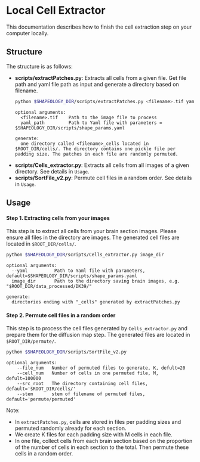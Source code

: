 # Local Cell Extractor
This documentation describes how to finish the cell extraction step on your computer locally.
## Structure
The structure is as follows:
* **scripts/extractPatches.py**: Extracts all cells from a given file. Get file path and yaml file path as input and generate a directory based on filename.
    ```bash
    python $SHAPEOLOGY_DIR/scripts/extractPatches.py <filename>.tif yaml_path
    ```
    ```
    optional arguments:
      <filename>.tif    Path to the image file to process
      yaml_path         Path to Yaml file with parameters = $SHAPEOLOGY_DIR/scripts/shape_params.yaml
    
    generate:
      one directory called <filename>_cells located in $ROOT_DIR/cells/. The directory contains one pickle file per padding size. The patches in each file are randomly permuted.
    ```
* **scripts/Cells_extractor.py**: Extracts all cells from all images of a given directory. See details in `Usage`.
* **scripts/SortFile_v2.py**: Permute cell files in a random order. See details in `Usage`.

## Usage
#### Step 1. Extracting cells from your images
This step is to extract all cells from your brain section images. Please ensure all files in the directory are images. The generated cell files are located in `$ROOT_DIR/cells/`.
```bash
python $SHAPEOLOGY_DIR/scripts/Cells_extractor.py image_dir 
```
```
optional arguments:
  --yaml          Path to Yaml file with parameters, default=$SHAPEOLOGY_DIR/scripts/shape_params.yaml
  image_dir       Path to the directory saving brain images, e.g. "$ROOT_DIR/data_processed/DK39/"

generate:
  directories ending with "_cells" generated by extractPatches.py
```
#### Step 2. Permute cell files in a random order
This step is to process the cell files generated by `Cells_extractor.py`
and prepare them for the diffusion map step. The generated files are located in `$ROOT_DIR/permute/`.
```bash
python $SHAPEOLOGY_DIR/scripts/SortFile_v2.py 
```
``` 
optional arguments:
    --file_num   Number of permuted files to generate, K, defult=20
    --cell_num   Number of cells in one permuted file, M, defult=100000
    --src_root   The directory containing cell files, default='$ROOT_DIR/cells/'
    --stem       stem of filename of permuted files, default='permute/permuted'
```
Note:
* In `extractPatches.py`, cells are stored in files per padding sizes and permuted randomly already for each section.
* We create K files for each padding size with M cells in each file. 
* In one file, collect cells from each brain section based on the proportion
 of the number of cells in each section to the total. Then permute these 
 cells in a random order.